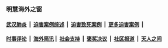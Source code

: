 
### 明慧海外之窗

####  [武汉肺炎](indexes/365.md?t=12312100) &nbsp;|&nbsp;  [迫害案例综述](indexes/328.md?t=12312100) &nbsp;|&nbsp; [迫害致死案例](indexes/277.md?t=12312100)  &nbsp;|&nbsp; [更多迫害案例](indexes/81.md?t=12312100)  &nbsp;|&nbsp; 
####  [时事评论](indexes/251.md?t=12312100) &nbsp;|&nbsp; [海外简讯](indexes/245.md?t=12312100)&nbsp;|&nbsp;  [社会支持](indexes/140.md?t=12312100) &nbsp;|&nbsp; [褒奖决议](indexes/282.md?t=12312100) &nbsp;|&nbsp; [社区报道](indexes/91.md?t=12312100)  &nbsp;|&nbsp; [天人之间](indexes/78.md?t=12312100) 

